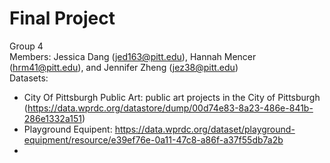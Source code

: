 # Final Project
Group 4  
Members: Jessica Dang (jed163@pitt.edu), Hannah Mencer (hrm41@pitt.edu), and Jennifer Zheng (jez38@pitt.edu)  
Datasets:  
* City Of Pittsburgh Public Art: public art projects in the City of Pittsburgh (https://data.wprdc.org/datastore/dump/00d74e83-8a23-486e-841b-286e1332a151)  
* Playground Equipent: https://data.wprdc.org/dataset/playground-equipment/resource/e39ef76e-0a11-47c8-a86f-a37f55db7a2b 
* 

